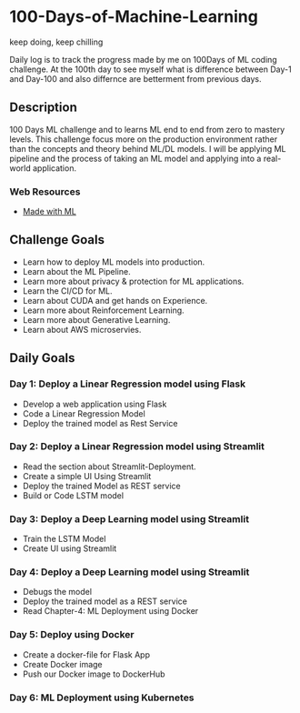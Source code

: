 # 100-Days-of-Machine-Learning
keep doing, keep chilling

Daily log is to track the progress made by me on 100Days of ML coding challenge. At the 100th day 
to see myself what is difference between Day-1 and Day-100 and also differnce are betterment from 
previous days.

## Description ##

100 Days ML challenge and to learns ML end to end from zero to mastery levels. This challenge focus
more on the production environment rather than the concepts and theory behind ML/DL models. I will 
be applying ML pipeline and the process of taking an ML model and applying into a real-world 
application.

### Web Resources ###

- [Made with ML](https://madewithml.com/courses/mlops/)

## Challenge Goals ##

- Learn how to deploy ML models into production.
- Learn about the ML Pipeline.
- Learn more about privacy & protection for ML applications.
- Learn the CI/CD for ML.
- Learn about CUDA and get hands on Experience.
- Learn more about Reinforcement Learning.
- Learn more about Generative Learning.
- Learn about AWS microservies.


## Daily Goals ##

<h3> Day 1: Deploy a Linear Regression model using Flask </h3>
<ul>
    <li>Develop a web application using Flask</li>
    <li>Code a Linear Regression Model</li>
    <li>Deploy the trained model as Rest Service</li>
</ul>

<h3> Day 2: Deploy a Linear Regression model using Streamlit </h3>
<ul>
    <li>Read the section about Streamlit-Deployment.</li>
    <li>Create a simple UI Using Streamlit </li>
    <li>Deploy the trained Model as REST service </li>
    <li>Build or Code LSTM model </li>
</ul>

<h3> Day 3: Deploy a Deep Learning model using Streamlit </h3>
<ul>
    <li>Train the LSTM Model</li>
    <li>Create UI using Streamlit</li>
</ul>

<h3> Day 4: Deploy a Deep Learning model using Streamlit </h3>
<ul>
    <li>Debugs the model</li>
    <li>Deploy the trained model as a REST service</li>
    <li>Read Chapter-4: ML Deployment using Docker</li>
</ul>

<h3> Day 5: Deploy using Docker</h3>
<ul>
    <li>Create a docker-file for Flask App</li>
    <li>Create Docker image</li>
    <li>Push our Docker image to DockerHub</li>
</ul>

<h3> Day 6: ML Deployment using Kubernetes</h3>
<ul>

</ul>